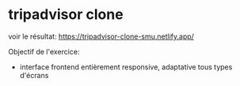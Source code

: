 # tripadvisor clone

voir le résultat: https://tripadvisor-clone-smu.netlify.app/

Objectif de l'exercice:
- interface frontend entièrement responsive, adaptative tous types d'écrans
